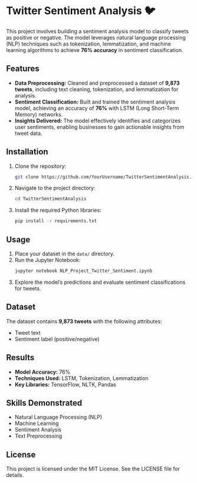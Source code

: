 # Twitter Sentiment Analysis 🐦

This project involves building a sentiment analysis model to classify tweets as positive or negative. The model leverages natural language processing (NLP) techniques such as tokenization, lemmatization, and machine learning algorithms to achieve **76% accuracy** in sentiment classification.

## Features

- **Data Preprocessing:** Cleaned and preprocessed a dataset of **9,873 tweets**, including text cleaning, tokenization, and lemmatization for analysis.
- **Sentiment Classification:** Built and trained the sentiment analysis model, achieving an accuracy of **76%** with LSTM (Long Short-Term Memory) networks.
- **Insights Delivered:** The model effectively identifies and categorizes user sentiments, enabling businesses to gain actionable insights from tweet data.

## Installation

1. Clone the repository:
   ```bash
   git clone https://github.com/YourUsername/TwitterSentimentAnalysis.git
   ```

2. Navigate to the project directory:
   ```bash
   cd TwitterSentimentAnalysis
   ```

3. Install the required Python libraries:
   ```bash
   pip install -r requirements.txt
   ```

## Usage

1. Place your dataset in the `data/` directory.
2. Run the Jupyter Notebook:
   ```bash
   jupyter notebook NLP_Project_Twitter_Sentiment.ipynb
   ```
3. Explore the model’s predictions and evaluate sentiment classifications for tweets.

## Dataset

The dataset contains **9,873 tweets** with the following attributes:
- Tweet text
- Sentiment label (positive/negative)

## Results

- **Model Accuracy:** 76%
- **Techniques Used:** LSTM, Tokenization, Lemmatization
- **Key Libraries:** TensorFlow, NLTK, Pandas

## Skills Demonstrated

- Natural Language Processing (NLP)
- Machine Learning
- Sentiment Analysis
- Text Preprocessing

## License

This project is licensed under the MIT License. See the LICENSE file for details.

